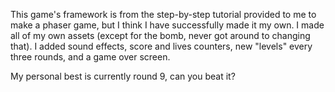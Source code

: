 This game's framework is from the step-by-step tutorial provided to me to make a phaser game, but I think I have successfully made it my own. I made all of my own assets (except for the bomb, never got around to changing that). I added sound effects, score and lives counters, new "levels" every three rounds, and a game over screen.

My personal best is currently round 9, can you beat it? 